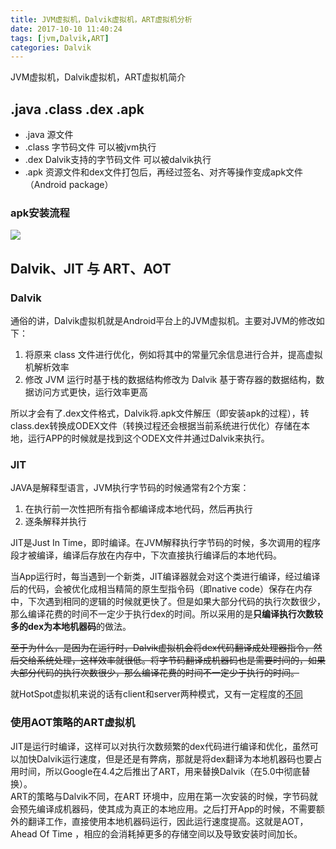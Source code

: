 ```yaml
---
title: JVM虚拟机，Dalvik虚拟机，ART虚拟机分析
date: 2017-10-10 11:40:24
tags: [jvm,Dalvik,ART]
categories: Dalvik
---
```

JVM虚拟机，Dalvik虚拟机，ART虚拟机简介
<!-- more -->
## .java .class .dex .apk
- .java 源文件
- .class 字节码文件 可以被jvm执行
- .dex Dalvik支持的字节码文件 可以被dalvik执行
- .apk 资源文件和dex文件打包后，再经过签名、对齐等操作变成apk文件（Android package）

### apk安装流程
![](https://cloud.githubusercontent.com/assets/21374839/26571436/8779c70c-4548-11e7-9e9f-7ff265b32837.png)


## Dalvik、JIT 与 ART、AOT
### Dalvik
通俗的讲，Dalvik虚拟机就是Android平台上的JVM虚拟机。主要对JVM的修改如下：
1. 将原来 class 文件进行优化，例如将其中的常量冗余信息进行合并，提高虚拟机解析效率
2. 修改 JVM 运行时基于栈的数据结构修改为 Dalvik 基于寄存器的数据结构，数据访问方式更快，运行效率更高  

所以才会有了.dex文件格式，Dalvik将.apk文件解压（即安装apk的过程），转class.dex转换成ODEX文件（转换过程还会根据当前系统进行优化）存储在本地，运行APP的时候就是找到这个ODEX文件并通过Dalvik来执行。
### JIT
JAVA是解释型语言，JVM执行字节码的时候通常有2个方案：
1. 在执行前一次性把所有指令都编译成本地代码，然后再执行
2. 逐条解释并执行  

JIT是Just In Time，即时编译。在JVM解释执行字节码的时候，多次调用的程序段才被编译，编译后存放在内存中，下次直接执行编译后的本地代码。

当App运行时，每当遇到一个新类，JIT编译器就会对这个类进行编译，经过编译后的代码，会被优化成相当精简的原生型指令码（即native code）保存在内存中，下次遇到相同的逻辑的时候就更快了。但是如果大部分代码的执行次数很少，那么编译花费的时间不一定少于执行dex的时间。所以采用的是**只编译执行次数较多的dex为本地机器码**的做法。

~~至于为什么，是因为在运行时，Dalvik虚拟机会将dex代码翻译成处理器指令，然后交给系统处理，这样效率就很低。将字节码翻译成机器码也是需要时间的，如果大部分代码的执行次数很少，那么编译花费的时间不一定少于执行的时间。~~

就HotSpot虚拟机来说的话有client和server两种模式，又有一定程度的[不同](http://ifeve.com/hotspot-jit/)

### 使用AOT策略的ART虚拟机
JIT是运行时编译，这样可以对执行次数频繁的dex代码进行编译和优化，虽然可以加快Dalvik运行速度，但是还是有弊病，那就是将dex翻译为本地机器码也要占用时间，所以Google在4.4之后推出了ART，用来替换Dalvik（在5.0中彻底替换）。  
ART的策略与Dalvik不同，在ART 环境中，应用在第一次安装的时候，字节码就会预先编译成机器码，使其成为真正的本地应用。之后打开App的时候，不需要额外的翻译工作，直接使用本地机器码运行，因此运行速度提高。这就是AOT，Ahead Of Time ，相应的会消耗掉更多的存储空间以及导致安装时间加长。
